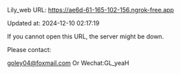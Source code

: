 Lily_web URL: https://ae6d-61-165-102-156.ngrok-free.app

Updated at: 2024-12-10 02:17:19

If you cannot open this URL, the server might be down.

Please contact: 

goley04@foxmail.com Or Wechat:GL_yeaH